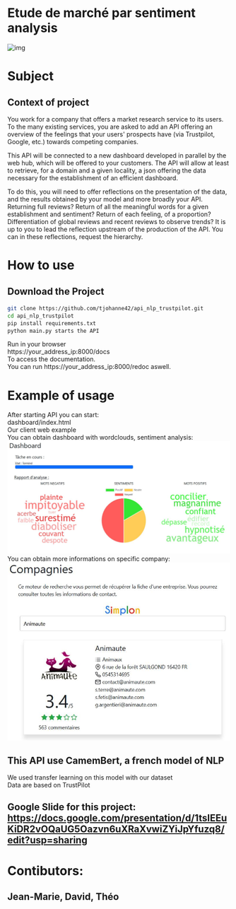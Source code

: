 # Etude de marché par sentiment analysis
![img](https://external-content.duckduckgo.com/iu/?u=http%3A%2F%2Ffondation-valentin-ribet.org%2Fwp-content%2Fuploads%2F2016%2F12%2Flogo-simplon.gif&f=1&nofb=1.png)
# Subject
## Context of project
You work for a company that offers a market research service to its users. To the many existing services, you are asked to add an API offering an overview of the feelings that your users' prospects have (via Trustpilot, Google, etc.) towards competing companies.

This API will be connected to a new dashboard developed in parallel by the web hub, which will be offered to your customers. The API will allow at least to retrieve, for a domain and a given locality, a json offering the data necessary for the establishment of an efficient dashboard.

To do this, you will need to offer reflections on the presentation of the data, and the results obtained by your model and more broadly your API. Returning full reviews? Return of all the meaningful words for a given establishment and sentiment? Return of each feeling, of a proportion? Differentiation of global reviews and recent reviews to observe trends? It is up to you to lead the reflection upstream of the production of the API. You can in these reflections, request the hierarchy.
# How to use
## Download the Project
```bash
git clone https://github.com/tjohanne42/api_nlp_trustpilot.git
cd api_nlp_trustpilot
pip install requirements.txt
python main.py starts the API  
```
Run in your browser  
https://your_address_ip:8000/docs  
To access the documentation.  
You can run https://your_address_ip:8000/redoc aswell.
# Example of usage
After starting API you can start:  
dashboard/index.html  
Our client web example  
You can obtain dashboard with wordclouds, sentiment analysis:
![img](images_readme/dashboard.png)
You can obtain more informations on specific company:
![img](images_readme/companies.png)
## This API use CamemBert, a french model of NLP
We used transfer learning on this model with our dataset  
Data are based on TrustPilot 
## Google Slide for this project: https://docs.google.com/presentation/d/1tsIEEuKiDR2vOQaUG5Oazvn6uXRaXvwiZYiJpYfuzq8/edit?usp=sharing
# Contibutors:
## Jean-Marie, David, Théo
